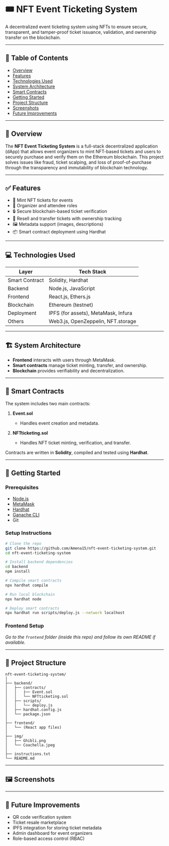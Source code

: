 # 🎟️ NFT Event Ticketing System

A decentralized event ticketing system using NFTs to ensure secure, transparent, and tamper-proof ticket issuance, validation, and ownership transfer on the blockchain.

---

## 📌 Table of Contents

- [Overview](#-overview)
- [Features](#-features)
- [Technologies Used](#-technologies-used)
- [System Architecture](#-system-architecture)
- [Smart Contracts](#-smart-contracts)
- [Getting Started](#-getting-started)
- [Project Structure](#-project-structure)
- [Screenshots](#-screenshots)
- [Future Improvements](#-future-improvements)


---

## 📖 Overview

The **NFT Event Ticketing System** is a full-stack decentralized application (dApp) that allows event organizers to mint NFT-based tickets and users to securely purchase and verify them on the Ethereum blockchain. This project solves issues like fraud, ticket scalping, and loss of proof-of-purchase through the transparency and immutability of blockchain technology.

---

## ✅ Features

- 🎫 Mint NFT tickets for events
- 👤 Organizer and attendee roles
- 🔒 Secure blockchain-based ticket verification
- 🔄 Resell and transfer tickets with ownership tracking
- 🖼️ Metadata support (images, descriptions)
- 📦 Smart contract deployment using Hardhat

---

## 💻 Technologies Used

| Layer        | Tech Stack                                 |
|--------------|---------------------------------------------|
| Smart Contract | Solidity, Hardhat                        |
| Backend      | Node.js, JavaScript                        |
| Frontend     | React.js, Ethers.js                        |
| Blockchain   | Ethereum (testnet)                         |
| Deployment   | IPFS (for assets), MetaMask, Infura        |
| Others       | Web3.js, OpenZeppelin, NFT.storage         |

---

## 🏗️ System Architecture


- **Frontend** interacts with users through MetaMask.
- **Smart contracts** manage ticket minting, transfer, and ownership.
- **Blockchain** provides verifiability and decentralization.

---

## 🔐 Smart Contracts

The system includes two main contracts:

1. **Event.sol**  
   - Handles event creation and metadata.

2. **NFTticketing.sol**  
   - Handles NFT ticket minting, verification, and transfer.

Contracts are written in **Solidity**, compiled and tested using **Hardhat**.

---

## 🚀 Getting Started

### Prerequisites

- [Node.js](https://nodejs.org/)
- [MetaMask](https://metamask.io/)
- [Hardhat](https://hardhat.org/)
- [Ganache CLI](https://trufflesuite.com/ganache/)
- Git

### Setup Instructions

```bash
# Clone the repo
git clone https://github.com/Amena15/nft-event-ticketing-system.git
cd nft-event-ticketing-system

# Install backend dependencies
cd backend
npm install

# Compile smart contracts
npx hardhat compile

# Run local blockchain
npx hardhat node

# Deploy smart contracts
npx hardhat run scripts/deploy.js --network localhost
````

### Frontend Setup

*Go to the `frontend` folder (inside this repo) and follow its own README if available.*

---

## 📁 Project Structure

```
nft-event-ticketing-system/
│
├── backend/
│   ├── contracts/
│   │   ├── Event.sol
│   │   └── NFTticketing.sol
│   ├── scripts/
│   │   └── deploy.js
│   ├── hardhat.config.js
│   └── package.json
│
├── frontend/
│   └── (React app files)
│
├── img/
│   ├── Ghibli.png
│   └── Coachella.jpeg
│
├── instructions.txt
└── README.md
```

---

## 🖼️ Screenshots



---

## 🔮 Future Improvements

*  QR code verification system
*  Ticket resale marketplace
*  IPFS integration for storing ticket metadata
*  Admin dashboard for event organizers
*  Role-based access control (RBAC)


